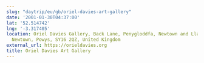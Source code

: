 ```yaml
---
slug: "daytrip/eu/gb/oriel-davies-art-gallery"
date: '2001-01-30T04:37:00'
lat: '52.514742'
lng: '-3.317405'
location: Oriel Davies Gallery, Back Lane, Penygloddfa, Newtown and Llanllwchaiarn,
  Newtown, Powys, SY16 2QZ, United Kingdom
external_url: https://orieldavies.org
title: Oriel Davies Art Gallery
---
```



